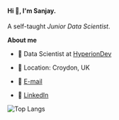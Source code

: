 
#### Hi 👋, I'm Sanjay. 

A self-taught *Junior Data Scientist*.


**About me**

- 💼 Data Scientist at [HyperionDev](https://www.hyperiondev.com/portfolio/SB24020013882/)

- 📍 Location: Croydon, UK

- 📧 [E-mail](s.sanjaybhat@gmail.com)

- 🤝 [LinkedIn](www.linkedin.com/in/sanjaybhat16/)


![Top Langs](https://github-readme-stats.vercel.app/api/top-langs/?username=SanjayBhat-S&hide_progress=true&theme=transparent)

